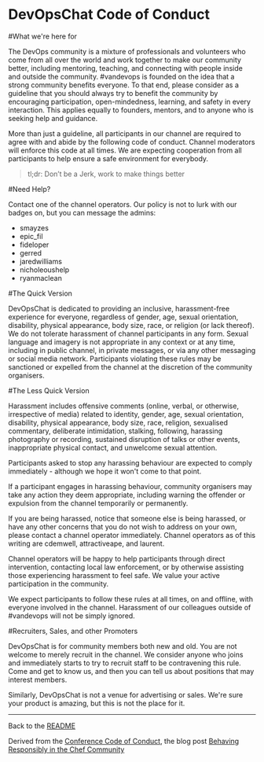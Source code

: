 DevOpsChat Code of Conduct
========================


#What we're here for



The DevOps community is a mixture of professionals and volunteers who come from all over the world and work together to make our community better, including mentoring, teaching, and connecting with people inside and outside the community. #vandevops is founded on the idea that a strong community benefits everyone. To that end, please consider as a guideline that you should always try to benefit the community by encouraging participation, open-mindedness, learning, and safety in every interaction. This applies equally to founders, mentors, and to anyone who is seeking help and guidance.

More than just a guideline, all participants in our channel are required to agree with and abide by the following code of conduct. Channel moderators will enforce this code at all times. We are expecting cooperation from all participants to help ensure a safe environment for everybody.

> tl;dr: Don’t be a Jerk, work to make things better

#Need Help?

Contact one of the channel operators. Our policy is not to lurk with our badges on, but you can message the admins: 
 
* smayzes
* epic_fil
* fideloper
* gerred
* jaredwilliams
* nicholeoushelp
* ryanmaclean

#The Quick Version

DevOpsChat is dedicated to providing an inclusive, harassment-free experience for everyone, regardless of gender, age, sexual orientation, disability, physical appearance, body size, race, or religion (or lack thereof). We do not tolerate harassment of channel participants in any form. Sexual language and imagery is not appropriate in any context or at any time, including in public channel, in private messages, or via any other messaging or social media network. Participants violating these rules may be sanctioned or expelled from the channel at the discretion of the community organisers.

#The Less Quick Version

Harassment includes offensive comments (online, verbal, or otherwise, irrespective of media) related to identity, gender, age, sexual orientation, disability, physical appearance, body size, race, religion, sexualised commentary, deliberate intimidation, stalking, following, harassing photography or recording, sustained disruption of talks or other events, inappropriate physical contact, and unwelcome sexual attention.

Participants asked to stop any harassing behaviour are expected to comply immediately - although we hope it won't come to that point.

If a participant engages in harassing behaviour, community organisers may take any action they deem appropriate, including warning the offender or expulsion from the channel temporarily or permanently.

If you are being harassed, notice that someone else is being harassed, or have any other concerns that you do not wish to address on your own, please contact a channel operator immediately. Channel operators as of this writing are cdemwell, attractiveape, and laurent.

Channel operators will be happy to help participants through direct intervention, contacting local law enforcement, or by otherwise assisting those experiencing harassment to feel safe. We value your active participation in the community.

We expect participants to follow these rules at all times, on and offline, with everyone involved in the channel. Harassment of our colleagues outside of #vandevops will not be simply ignored.

#Recruiters, Sales, and other Promoters

DevOpsChat is for community members both new and old. You are not welcome to merely recruit in the channel. We consider anyone who joins and immediately starts to try to recruit staff to be contravening this rule. Come and get to know us, and then you can tell us about positions that may interest members.

Similarly, DevOpsChat is not a venue for advertising or sales. We're sure your product is amazing, but this is not the place for it.

---
Back to the [README](README.md)

Derived from the [Conference Code of Conduct](http://confcodeofconduct.com/), the blog post [Behaving Responsibly in the Chef Community](http://www.getchef.com/blog/2014/08/27/behaving-responsibly-in-the-chef-community/)

